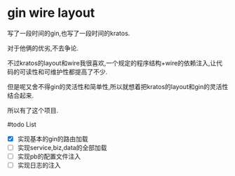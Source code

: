 # gin wire layout 
写了一段时间的gin,也写了一段时间的kratos.

对于他俩的优劣,不去争论.

不过kratos的layout和wire我很喜欢,一个规定的程序结构+wire的依赖注入,让代码的可读性和可维护性都提高了不少.

但是呢又舍不得gin的灵活性和简单性,所以就想着把kratos的layout和gin的灵活性结合起来.

所以有了这个项目.

#todo List

- [x] 实现基本的gin的路由加载
- [ ] 实现service,biz,data的全部加载 
- [ ] 实现pb的配置文件注入
- [ ] 实现日志的注入
